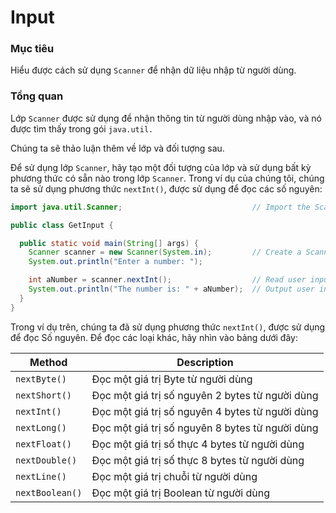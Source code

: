 # Input

### Mục tiêu
Hiểu được cách sử dụng `Scanner` để nhận dữ liệu nhập từ người dùng.

### Tổng quan
Lớp `Scanner` được sử dụng để nhận thông tin từ người dùng nhập vào, và nó được tìm thấy trong gói `java.util.`

Chúng ta sẽ thảo luận thêm về lớp và đối tượng sau.

Để sử dụng lớp `Scanner`, hãy tạo một đối tượng của lớp và sử dụng bất kỳ phương thức có sẵn nào trong lớp `Scanner`. Trong ví dụ của chúng tôi, chúng ta sẽ sử dụng phương thức `nextInt()`, được sử dụng để đọc các số nguyên:

```java
import java.util.Scanner;                             // Import the Scanner class

public class GetInput {

  public static void main(String[] args) {
    Scanner scanner = new Scanner(System.in);         // Create a Scanner object
    System.out.println("Enter a number: ");

    int aNumber = scanner.nextInt();                  // Read user input
    System.out.println("The number is: " + aNumber);  // Output user input 
  }
}
```

Trong ví dụ trên, chúng ta đã sử dụng phương thức `nextInt()`, được sử dụng để đọc Số nguyên. Để đọc các loại khác, hãy nhìn vào bảng dưới đây:

| Method | Description |
|--------|-------------|
| `nextByte()`	  | Đọc một giá trị Byte từ người dùng |
| `nextShort()`	  | Đọc một giá trị số nguyên 2 bytes từ người dùng |
| `nextInt()`	    | Đọc một giá trị số nguyên 4 bytes từ người dùng |
| `nextLong()`	  | Đọc một giá trị số nguyên 8 bytes từ người dùng |
| `nextFloat()`	  | Đọc một giá trị số thực 4 bytes từ người dùng |
| `nextDouble()`	| Đọc một giá trị số thực 8 bytes từ người dùng |
| `nextLine()`	  | Đọc một giá trị chuỗi từ người dùng |
| `nextBoolean()`	| Đọc một giá trị Boolean từ người dùng |

